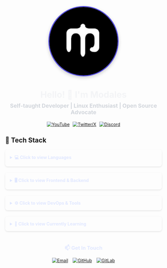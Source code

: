 <div align="center">
  <img src="./modalesxd.jpg" width="220" style="border-radius: 10rem; box-shadow: 0 4px 12px rgba(0,0,0,0.2); border: 3px solid #4f46e5;" alt="Profile picture" />
  
  <h1 style="margin-bottom: 8px; color: #f3f4f6;">Hello! 👋 I'm Modales</h1>
  
  <p style="max-width: 600px; margin: 0 auto 20px; font-size: 1.1rem; color: #d1d5db;">
    <b>Self-taught Developer | Linux Enthusiast | Open Source Advocate</b>
  </p>

  <div style="margin-bottom: 30px; display: flex; gap: 10px; justify-content: center; flex-wrap: wrap;">
    <a href="https://youtube.com/@modalesxd" target="_blank" rel="noopener noreferrer">
      <img src="https://img.shields.io/badge/YouTube-FF0000?style=for-the-badge&logo=youtube&logoColor=white" alt="YouTube"/>
    </a>
    <a href="https://twitter.com/modalesxd" target="_blank" rel="noopener noreferrer">
      <img src="https://img.shields.io/badge/X-000000?style=for-the-badge&logo=x&logoColor=white" alt="Twitter/X"/>
    </a>
    <a href="https://discord.com/users/123456789012345678" target="_blank" rel="noopener noreferrer">
      <img src="https://img.shields.io/badge/Discord-5865F2?style=for-the-badge&logo=discord&logoColor=white" alt="Discord"/>
    </a>
  </div>
</div>




## 🚀 Tech Stack

<!-- Lenguajes -->
<details>
<summary style="color: #e0e7ff; padding: 15px; border-radius: 8px; cursor: pointer; font-weight: bold; margin: 0 auto 20px; max-width: 700px; box-shadow: 0 2px 5px rgba(0,0,0,0.1);">💻 Click to view Languages</summary>
<div style="background: #1e1b4b; padding: 20px; border-radius: 0 0 8px 8px; box-shadow: 0 4px 6px rgba(0,0,0,0.1); text-align: center; margin-bottom: 20px;">
  <img src="https://skillicons.dev/icons?i=html,css,js,ts" alt="HTML, CSS, JavaScript, TypeScript"/>
</div>
</details>
<!-- Frontend/Backend -->
<details>
<summary style="color: #e0e7ff; padding: 15px; border-radius: 8px; cursor: pointer; font-weight: bold; margin: 0 auto 20px; max-width: 700px; box-shadow: 0 2px 5px rgba(0,0,0,0.1);">🖥️ Click to view Frontend & Backend</summary>
<div style="padding: 20px; border-radius: 0 0 8px 8px; box-shadow: 0 4px 6px rgba(0,0,0,0.1); text-align: center; margin-bottom: 20px;">
  <img src="https://skillicons.dev/icons?i=nextjs,react,tailwind,nestjs" alt="Next.js, React, Tailwind CSS, NestJS"/>
</div>
</details>
<!-- DevOps -->
<details>
<summary style=" color: #e0e7ff; padding: 15px; border-radius: 8px; cursor: pointer; font-weight: bold; margin: 0 auto 20px; max-width: 700px; box-shadow: 0 2px 5px rgba(0,0,0,0.1);">⚙️ Click to view DevOps & Tools</summary>
<div style="padding: 20px; border-radius: 0 0 8px 8px; box-shadow: 0 4px 6px rgba(0,0,0,0.1); text-align: center; margin-bottom: 20px;">
  <img src="https://skillicons.dev/icons?i=docker,git,vscode,postman,pnpm,figma,bash" alt="Docker, Git, VS Code, Postman, PNPM, Figma, Bash"/>
</div>
</details>
<!-- Learning -->
<details>
<summary style="color: #e0e7ff; padding: 15px; border-radius: 8px; cursor: pointer; font-weight: bold; margin: 0 auto 20px; max-width: 700px; box-shadow: 0 2px 5px rgba(0,0,0,0.1);">🌱 Click to view Currently Learning</summary>
<div style="padding: 25px; border-radius: 0 0 8px 8px; box-shadow: 0 4px 6px rgba(0,0,0,0.1); text-align: center; margin-bottom: 40px;">
  <img src="https://skillicons.dev/icons?i=py,kubernetes,flutter,angular,vue,dart,aws,githubactions" alt="Python, Kubernetes, Flutter, Angular, Vue, Dart, AWS, GitHub Actions"/>
</div>
</details>

<!-- Contact -->
<div align="center" style="margin-top: 20px;">
  <h3 style="margin-bottom: 16px; color: #e0e7ff;">📫 Get In Touch</h3>
  <div style="display: flex; gap: 15px; justify-content: center; flex-wrap: wrap;">
    <a href="mailto:modalesxd@protonmail.com">
      <img src="https://img.shields.io/badge/Email-8B89CC?style=for-the-badge&logo=protonmail&logoColor=white" alt="Email"/>
    </a>
    <a href="https://github.com/modalesxd" target="_blank" rel="noopener noreferrer">
      <img src="https://img.shields.io/badge/GitHub-181717?style=for-the-badge&logo=github&logoColor=white" alt="GitHub"/>
    </a>
    <a href="https://gitlab.com/ModalesXD" target="_blank" rel="noopener noreferrer">
      <img src="https://img.shields.io/badge/GitLab-a3473c?style=for-the-badge&logo=gitlab&logoColor=white" alt="GitLab"/>
    </a>
    
  </div>
</div>
